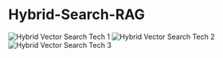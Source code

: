 # Hybrid-Search-RAG

![Hybrid Vector Search Tech 1](https://github.com/user-attachments/assets/cdff7c4d-d8a5-478d-8a62-08d9d8b9231c)
![Hybrid Vector Search Tech 2](https://github.com/user-attachments/assets/9648ef73-2482-4277-86f9-37c545f2f91c)
![Hybrid Vector Search Tech 3](https://github.com/user-attachments/assets/9048d1bf-92fb-4ae6-9b7f-9ef6dc39e2c7)
